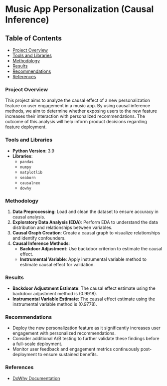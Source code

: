 # Music App Personalization (Causal Inference)

## Table of Contents
- [Project Overview](#project-overview)
- [Tools and Libraries](#tools-and-libraries)
- [Methodology](#methodology)
- [Results](#results)
- [Recommendations](#recommendations)
- [References](#references)

### Project Overview
This project aims to analyze the causal effect of a new personalization feature on user engagement in a music app. By using causal inference methods, we aim to determine whether exposing users to the new feature increases their interaction with personalized recommendations. The outcome of this analysis will help inform product decisions regarding feature deployment.

### Tools and Libraries
- **Python Version**: 3.9
- **Libraries**:
  - `pandas`
  - `numpy`
  - `matplotlib`
  - `seaborn`
  - `causalnex`
  - `dowhy`

### Methodology
1. **Data Preprocessing**: Load and clean the dataset to ensure accuracy in causal analysis.
2. **Exploratory Data Analysis (EDA)**: Perform EDA to understand the data distribution and relationships between variables.
3. **Causal Graph Creation**: Create a causal graph to visualize relationships and identify confounders.
4. **Causal Inference Methods**:
   - **Backdoor Adjustment**: Use backdoor criterion to estimate the causal effect.
   - **Instrumental Variable**: Apply instrumental variable method to estimate causal effect for validation.

### Results
- **Backdoor Adjustment Estimate**: The causal effect estimate using the backdoor adjustment method is \(0.9918\).
- **Instrumental Variable Estimate**: The causal effect estimate using the instrumental variable method is \(0.9778\).

### Recommendations
- Deploy the new personalization feature as it significantly increases user engagement with personalized recommendations.
- Consider additional A/B testing to further validate these findings before a full-scale deployment.
- Monitor user feedback and engagement metrics continuously post-deployment to ensure sustained benefits.

### References
- [DoWhy Documentation](https://www.pywhy.org/dowhy/v0.11.1/)



